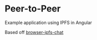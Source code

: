 # Peer-to-Peer

Example application using IPFS in Angular

Based off [browser-ipfs-chat](https://github.com/TheDiscordian/browser-ipfs-chat)